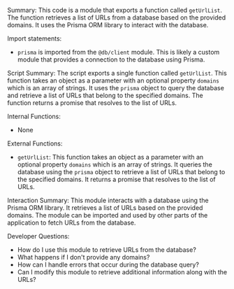 Summary:
This code is a module that exports a function called `getUrlList`. The function retrieves a list of URLs from a database based on the provided domains. It uses the Prisma ORM library to interact with the database.

Import statements:
- `prisma` is imported from the `@db/client` module. This is likely a custom module that provides a connection to the database using Prisma.

Script Summary:
The script exports a single function called `getUrlList`. This function takes an object as a parameter with an optional property `domains` which is an array of strings. It uses the `prisma` object to query the database and retrieve a list of URLs that belong to the specified domains. The function returns a promise that resolves to the list of URLs.

Internal Functions:
- None

External Functions:
- `getUrlList`: This function takes an object as a parameter with an optional property `domains` which is an array of strings. It queries the database using the `prisma` object to retrieve a list of URLs that belong to the specified domains. It returns a promise that resolves to the list of URLs.

Interaction Summary:
This module interacts with a database using the Prisma ORM library. It retrieves a list of URLs based on the provided domains. The module can be imported and used by other parts of the application to fetch URLs from the database.

Developer Questions:
- How do I use this module to retrieve URLs from the database?
- What happens if I don't provide any domains?
- How can I handle errors that occur during the database query?
- Can I modify this module to retrieve additional information along with the URLs?